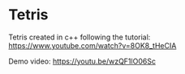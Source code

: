 # Tetris

Tetris created in c++ following the tutorial: https://www.youtube.com/watch?v=8OK8_tHeCIA

Demo video: https://youtu.be/wzQF1lO06Sc
